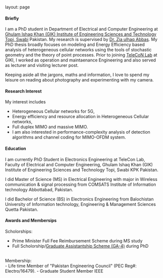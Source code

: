 layout: page

#### Briefly
I am a PhD student in Department of Electrical and Computer Engineering at [Ghulam Ishaq Khan (GIK) Institute of Engineering Sciences and Technology Topi, Swabi](http://giki.edu.pk) Pakistan. My research is supervised by  [Dr. Zia ulhaq Abbas](https://www.giki.edu.pk/Faculty/Dr-Zia-ul-Haq-Abbas). My PhD thesis broadly focuses on modeling and Energy Efficiency based analysis of heterogeneous cellular networks using the tools of stochastic geometry and the theory of point processes. Prior to joining [TeleCoN Lab](https://www.giki.edu.pk/telecon) at GIKI, I worked as operation and maintaenance Engineering and also served as lecturer and visiting lecturer post.


Keeping aside all the jargons, maths and information, I love to spend my leisure on reading about photography and experimenting with my camera.


#### Research Interest

My interest includes 
- Heterogeneous Cellular networks for 5G, 
- Energy efficiency and resource allocation in Heterogeneous Cellular networks, 
- Full duplex MIMO and massive MIMO. 
- I am also interested in performance-complexity analysis of detection algorithms and channel coding for MIMO-OFDM system.
 

#### Education
<p class="about-text">
<span class="fa fa-graduation-cap about-icon"></span>
I am currently PhD Student in Electronics Engineering at TeleCon Lab, Faculty of Electrical and Computer Engineering, Ghulam Ishaq Khan (GIK) Institute of Engineering Sciences and Technology Topi, Swabi KPK Pakistan.</p>
 
 
<p class="about-text">
<span class="fa fa-graduation-cap about-icon"></span>
 I did Master of Science (MS) in Electrical Engineering with major in Wireless communication & signal processing from COMSATS Institute of Information technology Abbottabad, Pakistan.</p>

<p class="about-text">
<span class="fa fa-graduation-cap about-icon"></span>  
I did Bachelor of Science (BS) in Electronics Engineering from Balochistan University of Information technology, Engineering & Management Sciences Quetta Pakistan.</p>
      


#### Awards and Membersips
Scholorships:
<br>
- Prime Minister Full Fee Reimbursement Scheme during MS study
- Full Scholorship/[Graduate Assistantship Scheme (GA-4)](https://www.giki.edu.pk/Admissions/Graduate/AidAndScholarships) during PhD 

<br>
Membership:
<br>
- Life time Member of "Pakistan Engineering Council" (PEC Reg#: Electro/16479).
- Graduate Student Member IEEE





